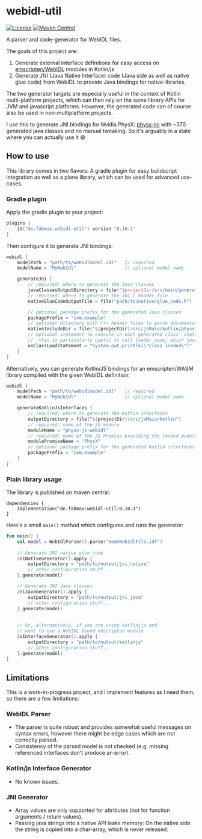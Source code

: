 # webidl-util

[![License](https://img.shields.io/badge/License-Apache%202.0-green.svg)](http://www.apache.org/licenses/LICENSE-2.0.txt)
[![Maven Central](https://img.shields.io/maven-central/v/de.fabmax/webidl-util.svg?label=Maven%20Central)](https://search.maven.org/search?q=g:%22de.fabmax%22%20AND%20a:%22webidl-util%22)

A parser and code-generator for WebIDL files.

The goals of this project are:
1. Generate external interface definitions for easy access on
   [emscripten/WebIDL](https://emscripten.org/docs/porting/connecting_cpp_and_javascript/WebIDL-Binder.html)
   modules in Kotlin/js
2. Generate JNI (Java Native Interface) code (Java side as well as native glue code) from WebIDL to provide Java
   bindings for native libraries.

The two generator targets are especially useful in the context of Kotlin multi-platform projects, which can then
rely on the same library APIs for JVM and javascript platforms. However, the generated code can of course also
be used in non-multiplatform projects.

I use this to generate JNI bindings for Nvidia PhysX:
[physx-jni](https://github.com/fabmax/physx-jni) with ~370 generated java classes and no manual tweaking.
So it's arguably in a state where you can actually use it :smile:

## How to use
This library comes in two flavors: A gradle plugin for easy buildscript integration as well as 
a plane library, which can be used for advanced use-cases.

### Gradle plugin
Apply the gradle plugin to your project:
```kotlin
plugins {
    id("de.fabmax.webidl-util") version "0.10.1"
}
```
Then configure it to generate JNI bindings:
```kotlin
webidl {
    modelPath = "path/to/webidlmodel.idl"   // required
    modelName = "MyWebIdl"                  // optional model name

    generateJni {
        // required: where to generate the Java classes
        javaClassesOutputDirectory = file("$projectDir/src/main/generated/")
        // required: where to generate the JNI C header file
        nativeGlueCodeOutputFile = file("path/to/native/glue_code.h")

        // optional package prefix for the generated Java classes
        packagePrefix = "com.example"
        // optional directory with C++ header files to parse documentation strings from
        nativeIncludeDir = file("${projectDir}/src/jsMain/kotlin/physx")
        // optional statement to execute in each generated class' static block
        //  this is particularly useful to call loader code, which loads the corresponding native lib
        onClassLoadStatement = "System.out.println(\"class loaded\")"
    }
}
```

Alternatively, you can generate Kotlin/JS bindings for an emscripten/WASM library compiled with the given
WebIDL definition:
```kotlin
webidl {
    modelPath = "path/to/webidlmodel.idl"   // required
    modelName = "MyWebIdl"                  // optional model name

    generateKotlinJsInterfaces {
        // required: where to generate the Kotlin interfaces
        outputDirectory = file("${projectDir}/src/jsMain/kotlin")
        // required: name of the JS module
        moduleName = "physx-js-webidl"
        // required: name of the JS Promise providing the loaded module
        modulePromiseName = "PhysX"
        // optional package prefix for the generated Kotlin interfaces
        packagePrefix = "com.example"
    }
}
```

### Plain library usage
The library is published on maven central:

```
dependencies {
    implementation("de.fabmax:webidl-util:0.10.1")
}
```

Here's a small `main()` method which configures and runs the generator:

```kotlin
fun main() {
    val model = WebIdlParser().parse("SomeWebIdlFile.idl")
    
    // Generate JNI native glue code
    JniNativeGenerator().apply {
        outputDirectory = "path/to/output/jni_native"
        // other configuration stuff...
    }.generate(model)

    // Generate JNI Java classes
    JniJavaGenerator().apply {
        outputDirectory = "path/to/output/jni_java"
        // other configuration stuff...
    }.generate(model)
    
    
    // Or, alternatively, if you are using kotlin/js and
    // want to use a WebIDL bound emscripten module
    JsInterfaceGenerator().apply {
        outputDirectory = "path/to/output/kotlinjs"
        // other configuration stuff...
    }.generate(model)
}
```

## Limitations
This is a work-in-progress project, and I implement features as I need them, so there are a few limitations:

### WebIDL Parser
- The parser is quite robust and provides somewhat useful messages on syntax errors, however there might be edge
  cases which are not correctly parsed.
- Consistency of the parsed model is not checked (e.g. missing referenced interfaces don't produce an error).

### Kotlin/js Interface Generator
- No known issues.

### JNI Generator
- Array values are only supported for attributes (not for function arguments / return values).
- Passing java strings into a native API leaks memory: On the native side the string is copied into a char-array,
  which is never released.
